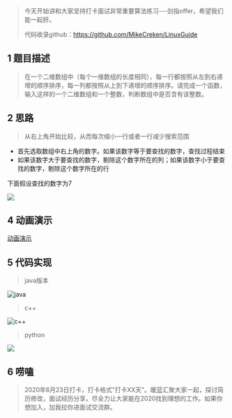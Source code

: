 > 今天开始讲和大家坚持打卡面试非常重要算法练习---剑指offer，希望我们能一起肝。
>
> 代码收录github：https://github.com/MikeCreken/LinuxGuide

## 1 题目描述

>在一个二维数组中（每个一维数组的长度相同），每一行都按照从左到右递增的顺序排序，每一列都按照从上到下递增的顺序排序。请完成一个函数，输入这样的一个二维数组和一个整数，判断数组中是否含有该整数。

## 2 思路

> 从右上角开始比较，从而每次缩小一行或者一行减少搜索范围

- 首先选取数组中右上角的数字。如果该数字等于要查找的数字，查找过程结束
- 如果该数字大于要查找的数字，剔除这个数字所在的列；如果该数字小于要查找的数字，剔除这个数字所在的行

下面假设查找的数字为7

![](https://static01.imgkr.com/temp/622d63dea5e446a4af2ce9a9637dd1b6.png)

## 4 动画演示

[动画演示](https://mp.weixin.qq.com/s?__biz=MzAxMDMzOTEwMA==&mid=2453505128&idx=1&sn=70e050a02ea0462f6d3f10a788263b35&chksm=8c98f21bbbef7b0d96d32cd53e9f8edf75ee4549056273a3f7a57329388e16c655670bd500c7&token=1426793123&lang=zh_CN#rd)

## 5 代码实现

> java版本

![java](https://static01.imgkr.com/temp/84b516744903424481fc22cb85347699.png)

> c++

![c++](https://static01.imgkr.com/temp/8a285e4420b34b32aa99f3051ecf88df.png)

> python

![](https://static01.imgkr.com/temp/ce4b839c45044002b7289c48d6890e34.png)

## 6 唠嗑

> 2020年6月23日打卡，打卡格式"打卡XX天"。暖蓝汇聚大家一起，探讨简历修改，面试经历分享，尽全力让大家能在2020找到理想的工作。如果你想加入，加我拉你进面试交流群。